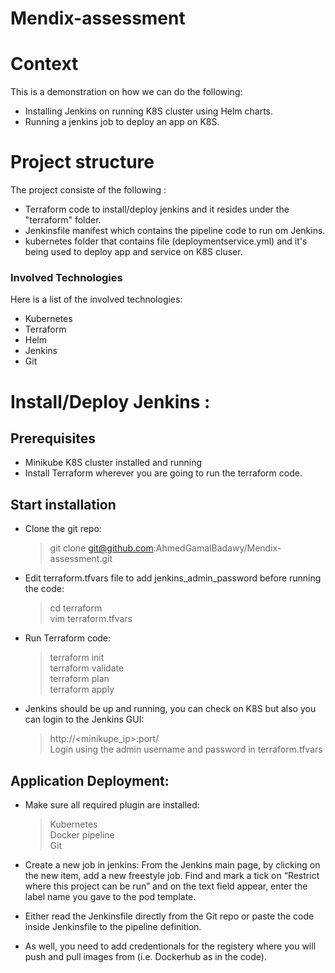 # Mendix-assessment
# Context
This is a demonstration on how we can do the following:
* Installing Jenkins on running K8S cluster using Helm charts.
* Running a jenkins job to deploy an app on K8S.

# Project structure
The project consiste of the following :
* Terraform code to install/deploy jenkins and it resides under the "terraform" folder.
* Jenkinsfile manifest which contains the pipeline code to run om Jenkins.
* kubernetes folder that contains file (deploymentservice.yml) and it's being used to deploy app and service on K8S cluser.


### Involved Technologies
Here is a list of the involved technologies:

* Kubernetes
* Terraform
* Helm
* Jenkins
* Git

# Install/Deploy Jenkins :

## Prerequisites 
* Minikube K8S cluster installed and running
* Install Terraform wherever you are going to run the terraform code.

## Start installation
* Clone the git repo:
    > git clone git@github.com:AhmedGamalBadawy/Mendix-assessment.git
* Edit terraform.tfvars file to add jenkins_admin_password before running the code:
    > cd terraform \
    > vim terraform.tfvars 
* Run Terraform code:
    > terraform init \
    > terraform validate \
    > terraform plan \
    > terraform apply 
* Jenkins should be up and running, you can check on K8S but also you can login to the Jenkins GUI:
    > http://<minikupe_ip>:port/ \
    > Login using the admin username and password in terraform.tfvars
## Application Deployment:

* Make sure all required plugin are installed:
    > Kubernetes \
    > Docker pipeline \
    > Git 
    
* Create a new job in jenkins:
    From the Jenkins main page, by clicking on the new item, add a new freestyle job. 
    Find and mark a tick on “Restrict where this project can be run” and on the text field appear, enter the label name you gave to the pod template.
    
* Either read the Jenkinsfile directly from the Git repo or paste the code inside Jenkinsfile to the pipeline definition.
* As well, you need to add credentionals for the registery where you will push and pull images from (i.e. Dockerhub as in the code).
